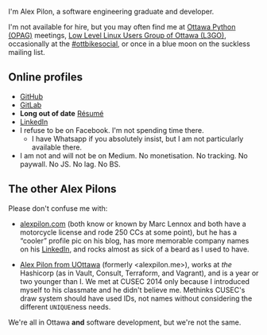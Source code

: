 I'm Alex Pilon, a software engineering graduate and developer.

I'm not available for hire, but you may often find me at [Ottawa Python
(OPAG)][opag] meetings, [Low Level Linux Users Group of Ottawa (L3GO)][l3go],
occasionally at the [#ottbikesocial], or once in a blue moon on the suckless
mailing list.

## Online profiles ##

- [GitHub](https://github.com/pilona/)
- [GitLab](https://gitlab.com/pilona/)
- **Long out of date** [Résumé][resume]
- [LinkedIn](https://www.linkedin.com/in/alex-pilon-a9a976124)
- I refuse to be on Facebook. I'm not spending time there.
    * I have Whatsapp if you absolutely insist, but I am not particularly
      available there.
- I am not and will not be on Medium. No monetisation. No tracking. No paywall. No JS. No lag. No BS.

## The other Alex Pilons ##

Please don't confuse me with:

- [alexpilon.com][com] (both know or known by Marc Lennox and
  both have a motorcycle license and rode 250 CCs at some point), but he has a
  “cooler” profile pic on his blog, has more memorable company names on his
  [LinkedIn][com-in], and rocks almost as sick of a beard as I used to have.

- [Alex Pilon from UOttawa][me-in] (formerly <alexpilon.me>), works at *the*
  Hashicorp (as in Vault, Consult, Terraform, and Vagrant), and is a year or
  two younger than I. We met at CUSEC 2014 only because I introduced myself to
  his classmate and he didn't believe me. Methinks CUSEC's draw system should
  have used IDs, not names without considering the different `UNIQUE`ness
  needs.

We're all in Ottawa **and** software development, but we're not the same.

[resume]: https://alexpilon.ca/resumes/resume.pdf
[opag]: https://gitter.im/ottawa-python "Gitter - Ottawa Python Authors Group"
[l3go]: https://lists.linux-ottawa.org/sigs-l3go/listinfo.html "sigs-l3go list info"
[com]: http://alexpilon.com "alexpilon .COM yes no HTTPs :-("
[com-in]:  https://www.linkedin.com/in/alex-pilon-33260617/ "alexpilon .COM's LinkedIn"
[me-in]: https://www.linkedin.com/in/alexpilon/#experience-section "alexpilon .ME's LinkedIn"
[#ottbikesocial]: https://twitter.com/ottbikesocial
